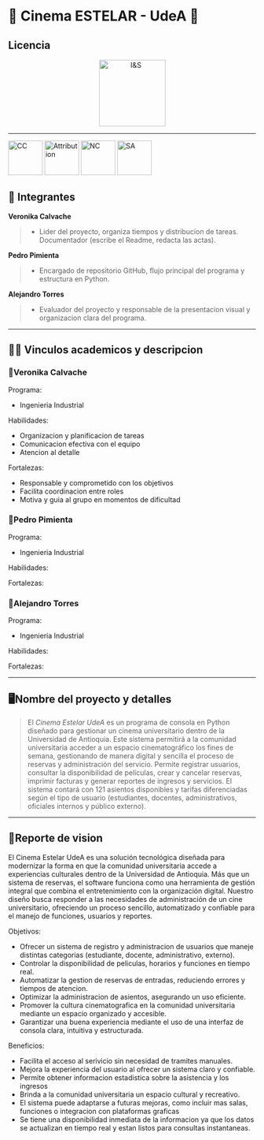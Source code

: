 # 🎥 Cinema ESTELAR  - UdeA 🌟

## Licencia
<div align="center">
    <img alt="I&S" height="135px" src="https://creativecommons.org/licenses/by-nc-sa/4.0">
</div>

<hr size="10" noshade color="green">

 <img alt="CC" height="70px" src="https://creativecommons.org/licenses/by-nc-sa/4.0/">
 <img alt="Attribution" height="70px" src="https://creativecommons.org/licenses/by-nc-sa/4.0/main/images/nc.xlarge.png">
 <img alt="NC" height="70px" src="https://creativecommons.org/licenses/by-nc-sa/4.0/main/images/sa.xlarge.png">
 <img alt="SA" height="70px" src="https://creativecommons.org/licenses/by-nc-sa/4.0/main/images/cc-icons.png">

## 👥 Integrantes
**Veronika Calvache** 
>* Lider del proyecto, organiza tiempos y distribucion de tareas. Documentador (escribe el Readme, redacta las actas).

**Pedro Pimienta** 
>* Encargado de repositorio GitHub, flujo principal del programa y estructura en Python.

**Alejandro Torres** 
>* Evaluador del proyecto y responsable de la presentacion visual y organizacion clara del programa. 

---

## 👨‍🎓 Vinculos academicos y descripcion 

### 📌Veronika Calvache 
Programa: 
- Ingenieria Industrial 

Habilidades:
- Organizacion y planificacion de tareas 
- Comunicacion efectiva con el equipo 
- Atencion al detalle 

Fortalezas: 
- Responsable y comprometido con los objetivos
- Facilita coordinacion entre roles 
- Motiva y guia al grupo en momentos de dificultad

### 📌Pedro Pimienta 
Programa: 
- Ingenieria Industrial 

Habilidades:

Fortalezas: 

### 📌Alejandro Torres
Programa: 
- Ingenieria Industrial 

Habilidades:

Fortalezas: 

---

## 🖥️Nombre del proyecto y detalles

> El *Cinema Estelar UdeA* es un programa de consola en Python diseñado para gestionar un cinema universitario dentro de la Universidad de Antioquia. Este sistema permitirá a la comunidad universitaria acceder a un espacio cinematográfico los fines de semana, gestionando de manera digital y sencilla el proceso de reservas y administración del servicio. Permite registrar usuarios, consultar la disponibilidad de películas, crear y cancelar reservas, imprimir facturas y generar reportes de ingresos y servicios.
> El sistema contará con 121 asientos disponibles y tarifas diferenciadas según el tipo de usuario (estudiantes, docentes, administrativos, oficiales internos y público externo).
---
 
## 🔭Reporte de vision    
El Cinema Estelar UdeA es una solución tecnológica diseñada para modernizar la forma en que la comunidad universitaria accede a experiencias culturales dentro de la Universidad de Antioquia. Más que un sistema de reservas, el software funciona como una herramienta de gestión integral que combina el entretenimiento con la organización digital. 
Nuestro diseño busca responder a las necesidades de administración de un cine universitario, ofreciendo un proceso sencillo, automatizado y confiable para el manejo de funciones, usuarios y reportes.

Objetivos: 
- Ofrecer un sistema de registro y administracion de usuarios que maneje distintas categorias (estudiante, docente, administrativo, externo).
- Controlar la disponibilidad de peliculas, horarios y funciones en tiempo real. 
- Automatizar la gestion de reservas de entradas, reduciendo errores y tiempos de atencion.
- Optimizar la administracion de asientos, asegurando un uso eficiente.
- Promover la cultura cinematografica en la comunidad universitaria mediante un espacio organizado y accesible. 
- Garantizar una buena experiencia mediante el uso de una interfaz de consola clara, intuitiva y estructurada.

Beneficios: 

- Facilita el acceso al serivicio sin necesidad de tramites manuales.
- Mejora la experiencia del usuario al ofrecer un sistema claro y confiable. 
- Permite obtener informacion estadistica sobre la asistencia y los ingresos
- Brinda a la comunidad universitaria un espacio cultural y recreativo.
- El sistema puede adaptarse a futuras mejoras, como incluir mas salas, funciones o integracion con plataformas graficas
- Se tiene una disponibilidad inmediata de la informacion ya que los datos se actualizan en tiempo real y estan listos para consultas instantaneas. 

